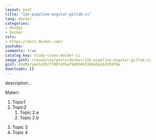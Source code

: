 ```yaml
---
layout: post
title: "12e-pipeline-angular-gitlab-ci"
lang: docker
categories:
- DevOps
- Docker
refs: 
- https://docs.docker.com/
youtube: 
comments: true
catalog_key: study-cases-docker-ci
image_path: /resources/posts/docker/12e-pipeline-angular-gitlab-ci
gist: dimMaryanto93/ff00f4fbaf9d03de33b9a9a1bd159f6a
downloads: []
---
```



description...

Materi: 

1. Topic1
2. Topic2
    1. Topic 2.a
    2. Topic 2.b
<!--more-->
3. Topic 3
4. Topic 4